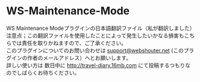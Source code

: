 # WS-Maintenance-Mode
WS Maintenance Modeプラグインの日本語翻訳ファイル（私が翻訳しました）<br>
注意点；この翻訳ファイルを使用したことによって発生したいかなる損害もこちらでは責任を取りかねますので、ご了承ください。
<br>このプラグインについてのお問い合わせは support@webshouter.net (このプラグインの作者のメールアドレス）へとお願いします。
<br>詳しい使い方は 数日中に http://travel-diary.16mb.com にて投稿するつもりなのでしばらくお待ちください。
